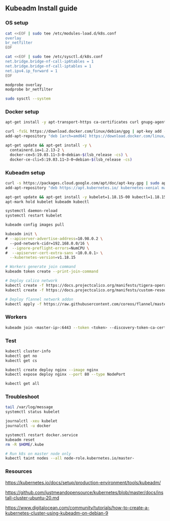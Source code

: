 ## Kubeadm Install guide

### OS setup
```sh
cat <<EOF | sudo tee /etc/modules-load.d/k8s.conf
overlay
br_netfilter
EOF

cat <<EOF | sudo tee /etc/sysctl.d/k8s.conf
net.bridge.bridge-nf-call-ip6tables = 1
net.bridge.bridge-nf-call-iptables = 1
net.ipv4.ip_forward = 1
EOF

modprobe overlay
modprobe br_netfilter

sudo sysctl --system
```

### Docker setup
```sh
apt-get install -y apt-transport-https ca-certificates curl gnupg-agent software-properties-common

curl -fsSL https://download.docker.com/linux/debian/gpg | apt-key add -
add-apt-repository "deb [arch=amd64] https://download.docker.com/linux/debian $(lsb_release -cs) stable"

apt-get update && apt-get install -y \
  containerd.io=1.2.13-2 \
  docker-ce=5:19.03.11~3-0~debian-$(lsb_release -cs) \
  docker-ce-cli=5:19.03.11~3-0~debian-$(lsb_release -cs)
```

### Kubeadm setup
```sh
curl -s https://packages.cloud.google.com/apt/doc/apt-key.gpg | sudo apt-key add -
add-apt-repository "deb https://apt.kubernetes.io/ kubernetes-xenial main"

apt-get update && apt-get install -y kubelet=1.18.15-00 kubectl=1.18.15-00 kubeadm=1.18.15-00
apt-mark hold kubelet kubeadm kubectl

systemctl daemon-reload
systemctl restart kubelet

kubeadm config images pull

kubeadm init \
# --apiserver-advertise-address=10.98.0.2 \ 
  --pod-network-cidr=192.168.0.0/16 \
#  --ignore-preflight-errors=NumCPU \
#  --apiserver-cert-extra-sans <10.0.0.1> \
  --kubernetes-version=v1.18.15

# Workers generate join command
kubeadm token create --print-join-command

# Deploy calico network
kubectl create -f https://docs.projectcalico.org/manifests/tigera-operator.yaml
kubectl create -f https://docs.projectcalico.org/manifests/custom-resources.yaml

# Deploy flannel network addon 
kubectl apply -f https://raw.githubusercontent.com/coreos/flannel/master/Documentation/kube-flannel.yml
```

### Workers
```sh
kubeadm join <master-ip>:6443 --token <token> --discovery-token-ca-cert-hash sha256:<some-sha>
```

### Test
```sh
kubectl cluster-info
kubectl get no
kubectl get cs

kubectl create deploy nginx --image nginx
kubectl expose deploy nginx --port 80 --type NodePort

kubectl get all
```

### Troubleshoot
```sh
tail /var/log/message
systemctl status kubelet

journalctl -xeu kubelet
journalctl -u docker

systemctl restart docker.service
kubeadm reset
rm -R $HOME/.kube

# Run k8s on master node only
kubectl taint nodes --all node-role.kubernetes.io/master-
```

### Resources
https://kubernetes.io/docs/setup/production-environment/tools/kubeadm/

https://github.com/justmeandopensource/kubernetes/blob/master/docs/install-cluster-ubuntu-20.md

https://www.digitalocean.com/community/tutorials/how-to-create-a-kubernetes-cluster-using-kubeadm-on-debian-9
